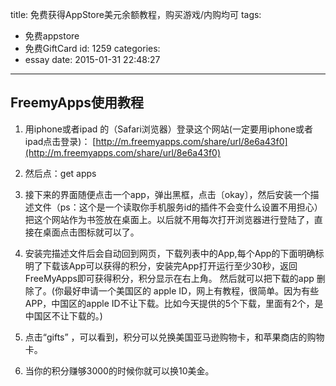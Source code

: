 title: 免费获得AppStore美元余额教程，购买游戏/内购均可
tags:
  - 免费appstore
  - 免费GiftCard
id: 1259
categories:
  - essay
date: 2015-01-31 22:48:27
---

## FreemyApps使用教程

1. 用iphone或者ipad 的（Safari浏览器）登录这个网站(一定要用iphone或者ipad点击登录)： [http://m.freemyapps.com/share/url/8e6a43f0](http://m.freemyapps.com/share/url/8e6a43f0)

2. 然后点：get apps

3. 接下来的界面随便点击一个app，弹出黑框，点击〔okay〕，然后安装一个描述文件（ps：这个是一个读取你手机服务id的插件不会变什么设置不用担心）把这个网站作为书签放在桌面上。以后就不用每次打开浏览器进行登陆了，直接在桌面点击图标就可以了。

4. 安装完描述文件后会自动回到网页，下载列表中的App,每个App的下面明确标明了下载该App可以获得的积分，安装完App打开运行至少30秒，返回FreeMyApps即可获得积分，积分显示在右上角。 然后就可以把下载的app 删除了。(你最好申请一个美国区的 apple ID，网上有教程，很简单。因为有些APP，中国区的apple ID不让下载。比如今天提供的5个下载，里面有2个，是中国区不让下载的。)

5. 点击“gifts” ，可以看到，积分可以兑换美国亚马逊购物卡，和苹果商店的购物卡。

6. 当你的积分赚够3000的时候你就可以换10美金。